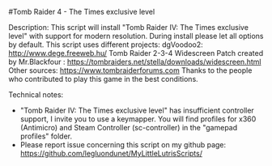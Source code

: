 #Tomb Raider 4 - The Times exclusive level

Description:
This script will install "Tomb Raider IV: The Times exclusive level" with support for modern resolution.
During install please let all options by default.
This script uses different projects:
dgVoodoo2: http://www.dege.freeweb.hu/
Tomb Raider 2-3-4 Widescreen Patch created by Mr.Blackfour : https://tombraiders.net/stella/downloads/widescreen.html
Other sources: https://www.tombraiderforums.com
Thanks to the people who contributed to play this game in the best conditions.

Technical notes:
- "Tomb Raider IV: The Times exclusive level" has insufficient controller support, I invite you to use a keymapper. You will find profiles for x360 (Antimicro) and Steam Controller (sc-controller) in the "gamepad profiles" folder.
- Please report issue concerning this script on my github page:
https://github.com/legluondunet/MyLittleLutrisScripts/
